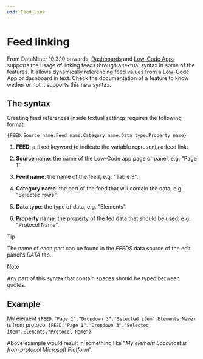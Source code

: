 ```yaml
---
uid: Feed_Link
---
```


# Feed linking

From DataMiner 10.3.10 onwards, [Dashboards](xref:NewR_D) and [Low-Code Apps](xref:Application_framework) supports the usage of linking feeds through a textual syntax in some of the features. It allows dynamically referencing feed values from a Low-Code App or dashboard in text. Check the documentation of a feature to know wether or not it supports this new syntax.

## The syntax

Creating feed references inside textual settings requires the following format:

`{FEED.Source name.Feed name.Category name.Data type.Property name}`

1. **FEED**: a fixed keyword to indicate the variable represents a feed link.

1. **Source name**: the name of the Low-Code app page or panel, e.g. "Page 1".

1. **Feed name**: the name of the feed, e.g. "Table 3".

1. **Category name**: the part of the feed that will contain the data, e.g. "Selected rows".

1. **Data type**: the type of data, e.g. "Elements".

1. **Property name**: the property of the fed data that should be used, e.g. "Protocol Name".

> [!TIP]
> The name of each part can be found in the *FEEDS* data source of the edit panel's *DATA* tab.

> [!NOTE]
> Any part of this syntax that contain spaces should be typed between quotes.

## Example

My element `{FEED."Page 1"."Dropdown 3"."Selected item".Elements.Name}` is from protocol `{FEED."Page 1"."Dropdown 3"."Selected item".Elements."Protocol Name"}`.

Above example would result in something like "*My element Localhost is from protocol Microsoft Platform*".
